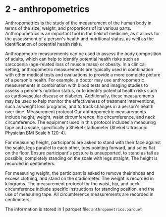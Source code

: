 # 2 - anthropometrics

Anthropometrics is the study of the measurement of the human body in terms of the size, weight, and proportions of its various parts.
Anthropometrics is an important tool in the field of medicine, as it allows for the assessment of a person's health and nutritional status, as well as the identification of potential health risks.

Anthropometric measurements can be used to assess the body composition of adults, which can help to identify potential health risks such as sarcopenia (age-related loss of muscle mass) or obesity. In a clinical setting, anthropometric measurements are typically used in combination with other medical tests and evaluations to provide a more complete picture of a person's health. For example, a doctor may use anthropometric measurements in combination with blood tests and imaging studies to assess a person's nutrition status, or to identify potential health risks such as cardiovascular disease or diabetes. Additionally, these measurements may be used to help monitor the effectiveness of treatment interventions, such as weight loss programs, and to track changes in a person's health over time.
Measurement protocol
Our anthropometric measurements include height, weight, waist circumference, hip circumference, and neck circumference. The equipment used in this protocol includes a measuring tape and a scale, specifically a Shekel stadiometer (Shekel Ultrasonic Physician BMI Scale h 120-4).

For measuring height, participants are asked to stand with their face against the scale, legs parallel to each other, toes pointing forward, and soles flat on the floor. Ensure participant's posture is unsupported, to stand as tall as possible, completely standing on the scale with legs straight. The height is recorded in centimeters.

For measuring weight, the participant is asked to remove their shoes and excess clothing, and stand on the stadiometer. The weight is recorded in kilograms. The measurement protocol for the waist, hip, and neck circumference include specific instructions for standing position, and the use of measuring tape. All circumference measurements are recorded in centimeters.

The information is stored in 1 parquet file: `anthropometrics.parquet`